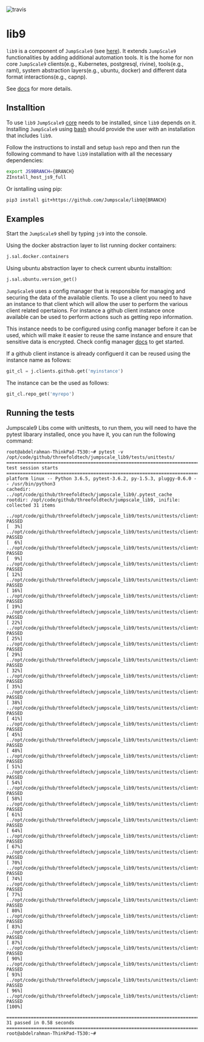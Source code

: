 ![travis](https://travis-ci.org/Jumpscale/lib9.svg?branch=master)

# lib9

`lib9` is a component of `JumpScale9` (see [here](https://github.com/Jumpscale/core9)). It extends `JumpScale9` functionalities by adding additional automation tools. It is the home for non core `JumpScale9` clients(e.g., Kubernetes, postgresql, rivine), tools(e.g., raml), system abstraction layers(e.g., ubuntu, docker) and different data format interactions(e.g., capnp).

See [docs](docs/README.md) for more details.

## Installtion

To use `lib9` `JumpScale9` [core](https://github.com/Jumpscale/core9) needs to be installed, since `lib9` depends on it.
Installing `JumpScale9` using [bash](https://github.com/Jumpscale/bash) should provide the user with an installation that includes `lib9`.

Follow the instructions to install and setup `bash` repo and then run the following command to have `lib9` installation with all the necessary dependencies:

```bash
export JS9BRANCH={BRANCH}
ZInstall_host_js9_full
```

Or isntalling using pip:

```bash
pip3 install git+https://github.com/Jumpscale/lib9@{BRANCH}
```

## Examples

Start the `JumpScale9` shell by typing `js9` into the console.

Using the docker abstraction layer to list running docker containers:

```python
j.sal.docker.containers
```

Using ubuntu abstraction layer to check current ubuntu installtion:

```python
j.sal.ubuntu.version_get()
```

`JumpScale9` uses a config manager that is responsible for managing and securing the data of the available clients. To use a client you need to have an instance to that client which will allow the user to perform the various client related opertaions. For instance a github client instance once available can be used to perform actions such as getting repo information.

This instance needs to be configured using config manager before it can be used, which will make it easier to reuse the same instance and ensure that sensitive data is encrypted. Check config manager [docs](https://github.com/Jumpscale/core9/blob/master/docs/config/configmanager.md) to get started.

If a github client instance is already configuerd it can be reused using the instance name as follows:

```python
git_cl = j.clients.github.get('myinstance')
```

The instance can be the used as follows:

```python
git_cl.repo_get('myrepo')
```

## Running the tests
Jumpscale9 Libs come with unittests, to run them, you will need to have the pytest libarary installed, once you have it, you can run the following command:
```shell
root@abdelrahman-ThinkPad-T530:~# pytest -v /opt/code/github/threefoldtech/jumpscale_lib9/tests/unittests/
====================================================================================================== test session starts ======================================================================================================
platform linux -- Python 3.6.5, pytest-3.6.2, py-1.5.3, pluggy-0.6.0 -- /usr/bin/python3
cachedir: ../opt/code/github/threefoldtech/jumpscale_lib9/.pytest_cache
rootdir: /opt/code/github/threefoldtech/jumpscale_lib9, inifile:
collected 31 items

../opt/code/github/threefoldtech/jumpscale_lib9/tests/unittests/clients/rivine/encoding/test_binary.py::test_encode_all PASSED                                                                                                          [  3%]
../opt/code/github/threefoldtech/jumpscale_lib9/tests/unittests/clients/rivine/encoding/test_binary.py::test_encode_None PASSED                                                                                                         [  6%]
../opt/code/github/threefoldtech/jumpscale_lib9/tests/unittests/clients/rivine/encoding/test_binary.py::test_encode_unknown_type PASSED                                                                                                 [  9%]
../opt/code/github/threefoldtech/jumpscale_lib9/tests/unittests/clients/rivine/encoding/test_binary.py::test_encode_hex PASSED                                                                                                          [ 12%]
../opt/code/github/threefoldtech/jumpscale_lib9/tests/unittests/clients/rivine/encoding/test_binary.py::test_encode_binary PASSED                                                                                                       [ 16%]
../opt/code/github/threefoldtech/jumpscale_lib9/tests/unittests/clients/rivine/encoding/test_binary.py::test_encode_int PASSED                                                                                                          [ 19%]
../opt/code/github/threefoldtech/jumpscale_lib9/tests/unittests/clients/rivine/encoding/test_binary.py::test_encode_bool PASSED                                                                                                         [ 22%]
../opt/code/github/threefoldtech/jumpscale_lib9/tests/unittests/clients/rivine/encoding/test_binary.py::test_encode_list PASSED                                                                                                         [ 25%]
../opt/code/github/threefoldtech/jumpscale_lib9/tests/unittests/clients/rivine/encoding/test_binary.py::test_encode_object PASSED                                                                                                       [ 29%]
../opt/code/github/threefoldtech/jumpscale_lib9/tests/unittests/clients/rivine/encoding/test_binary.py::test_encode_currency PASSED                                                                                                     [ 32%]
../opt/code/github/threefoldtech/jumpscale_lib9/tests/unittests/clients/rivine/encoding/test_binary.py::test_encode_slice PASSED                                                                                                        [ 35%]
../opt/code/github/threefoldtech/jumpscale_lib9/tests/unittests/clients/rivine/encoding/test_binary.py::test_decode_int PASSED                                                                                                          [ 38%]
../opt/code/github/threefoldtech/jumpscale_lib9/tests/unittests/clients/rivine/types/test_signatures.py::test_Ed25519PublicKey_binary PASSED                                                                                            [ 41%]
../opt/code/github/threefoldtech/jumpscale_lib9/tests/unittests/clients/rivine/types/test_signatures.py::test_Ed25519PublicKey_json PASSED                                                                                              [ 45%]
../opt/code/github/threefoldtech/jumpscale_lib9/tests/unittests/clients/rivine/types/test_transaction.py::test_create_transaction_v1 PASSED                                                                                             [ 48%]
../opt/code/github/threefoldtech/jumpscale_lib9/tests/unittests/clients/rivine/types/test_transaction.py::test_coininput_json PASSED                                                                                                    [ 51%]
../opt/code/github/threefoldtech/jumpscale_lib9/tests/unittests/clients/rivine/types/test_transaction.py::test_coininput_sign PASSED                                                                                                    [ 54%]
../opt/code/github/threefoldtech/jumpscale_lib9/tests/unittests/clients/rivine/types/test_transaction.py::test_coinoutput_binary PASSED                                                                                                 [ 58%]
../opt/code/github/threefoldtech/jumpscale_lib9/tests/unittests/clients/rivine/types/test_transaction.py::test_coinoutput_json PASSED                                                                                                   [ 61%]
../opt/code/github/threefoldtech/jumpscale_lib9/tests/unittests/clients/rivine/types/test_transaction.py::test_transactionv1_json PASSED                                                                                                [ 64%]
../opt/code/github/threefoldtech/jumpscale_lib9/tests/unittests/clients/rivine/types/test_transaction.py::test_transactionv1_get_input_signature_hash PASSED                                                                            [ 67%]
../opt/code/github/threefoldtech/jumpscale_lib9/tests/unittests/clients/rivine/types/test_unlockconditions.py::test_ssf_sign PASSED                                                                                                     [ 70%]
../opt/code/github/threefoldtech/jumpscale_lib9/tests/unittests/clients/rivine/types/test_unlockconditions.py::test_ssf_double_singature PASSED                                                                                         [ 74%]
../opt/code/github/threefoldtech/jumpscale_lib9/tests/unittests/clients/rivine/types/test_unlockconditions.py::test_ssf_json PASSED                                                                                                     [ 77%]
../opt/code/github/threefoldtech/jumpscale_lib9/tests/unittests/clients/rivine/types/test_unlockconditions.py::test_unlockhashcondition_binary PASSED                                                                                   [ 80%]
../opt/code/github/threefoldtech/jumpscale_lib9/tests/unittests/clients/rivine/types/test_unlockconditions.py::test_unlockhashcondition_json PASSED                                                                                     [ 83%]
../opt/code/github/threefoldtech/jumpscale_lib9/tests/unittests/clients/rivine/types/test_unlockconditions.py::test_locktimecondition_binary PASSED                                                                                     [ 87%]
../opt/code/github/threefoldtech/jumpscale_lib9/tests/unittests/clients/rivine/types/test_unlockconditions.py::test_locktimecondition_json PASSED                                                                                       [ 90%]
../opt/code/github/threefoldtech/jumpscale_lib9/tests/unittests/clients/rivine/types/test_unlockhash.py::test_unlock_to_string PASSED                                                                                                   [ 93%]
../opt/code/github/threefoldtech/jumpscale_lib9/tests/unittests/clients/rivine/types/test_unlockhash.py::test_unlockhash_binary PASSED                                                                                                  [ 96%]
../opt/code/github/threefoldtech/jumpscale_lib9/tests/unittests/clients/rivine/types/test_unlockhash.py::test_unlockhash_from_string PASSED                                                                                             [100%]

=================================================================================================== 31 passed in 0.58 seconds ===================================================================================================
root@abdelrahman-ThinkPad-T530:~#

```
